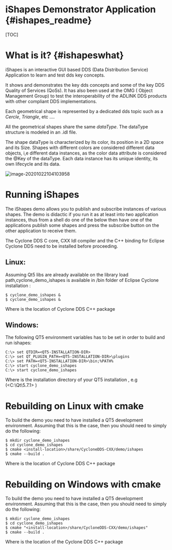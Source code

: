 

iShapes Demonstrator Application                                                {#ishapes_readme}
================================

[TOC]

What is it?                                                                     {#ishapeswhat}
===========

iShapes is an interactive GUI based DDS (Data Distribution Service) Application to learn and test dds key concepts.

It shows and demonstrates the key dds concepts and some of the key DDS Quality of Services (QoSs). It has also been used at the OMG ( Object Management Group) to test the interoperability of the ADLINK DDS products with other compliant DDS implementations.

Each geometrical shape is represented by a dedicated dds topic such as a *Cercle*, *Triangle*, etc ....

All the geometrical shapes share the same *dataType*. The dataType structure is modeled in an .idl file.

The shape dataType is characterized by its color, its position in a 2D space and its Size. Shapes with different colors are considered different data objects, i,e different data instances, as the color data attribute is considered the @Key of the dataType. Each data instance has its unique identity, its own lifecycle and its data.    

![image-20201022104103958](C:\Users\User\Downloads\IshapesCycloneImage)

Running iShapes                                                                
===============

The iShapes demo allows you to publish and subscribe instances of various shapes. The demo is didactic if you run it as at least into two application instances, thus from a shell do one of the below then have one of
the applications publish some shapes and press the subscribe button on the other application to receive them.

The Cyclone DDS C core, CXX Idl compiler and the C++ binding for Eclipse Cyclone DDS need to be installed before proceeding.  

Linux:
------

Assuming Qt5 libs are already available on the library load path,cyclone_demo_ishapes is available in <install-location>/bin folder of Eclipse Cyclone installation :

    $ cyclone_demo_ishapes &
    $ cyclone_demo_ishapes &

Where <install-location> is the location of  Cyclone DDS C++ package 

Windows:
--------

The following QT5 environment variables has to be set in order to build and run ishapes:

    C:\> set QTDIR=<QT5-INSTALLATION-DIR>
    C:\> set QT_PLUGIN_PATH=<QT5-INSTALLATION-DIR>\plugins
    C:\> set PATH=<QT5-INSTALLATION-DIR>\bin;%PATH%
    C:\> start cyclone_demo_ishapes
    C:\> start cyclone_demo_ishapes

Where <QT5-INSTALLATION-DIR> is the installation directory of your QT5 installation , e.g (<C:\Qt\5.7.1> )

Rebuilding on Linux with cmake                                                    
===========================

To build the demo you need to have installed a QT5 development
environment. Assuming that this is the case, then you should need to
simply do the following:

    $ mkdir cyclone_demo_ishapes
    $ cd cyclone_demo_ishapes
    $ cmake <install-location>/share/CycloneDDS-CXX/demo/ishapes
    $ cmake --build .

Where <install-location> is the location of  Cyclone DDS C++ package 

Rebuilding on Windows with cmake                                         
================================

To build the demo you need to have installed a QT5 development
environment. Assuming that this is the case, then you should need to
simply do the following:

    $ mkdir cyclone_demo_ishapes
    $ cd cyclone_demo_ishapes
    $ cmake "<install-location>/share/CycloneDDS-CXX/demo/ishapes"
    $ cmake --build .

Where <install-location> is the location of the Cyclone DDS C++ package 